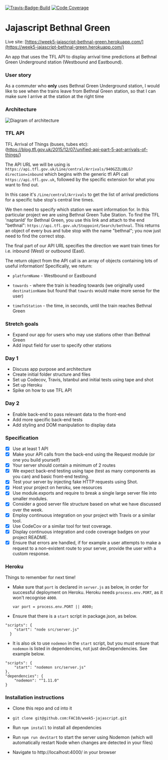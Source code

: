 [![Travis-Badge-Build](https://api.travis-ci.org/FAC10/week5-jajascript.svg?branch=master)](https://travis-ci.org/FAC10/week5-jajascript)
[![Code Coverage](https://codecov.io/gh/FAC10/week5-jajascript/branch/master/graph/badge.svg)](https://codecov.io/gh/FAC10/week5-jajascript)
# Jajascript Bethnal Green

Live site: [https://week5-jajascript-bethnal-green.herokuapp.com/](https://week5-jajascript-bethnal-green.herokuapp.com/)

An app that uses the TFL API to display arrival time predictions at Bethnal Green Underground station (Westbound and Eastbound).

### User story

As a commuter who **only** uses Bethnal Green Underground station, I would like to see when the trains leave from Bethnal Green station, so that I can make sure I arrive at the station at the right time

### Architecture

![Diagram of architecture]()

### TFL API

TFL Arrival of Things (buses, tubes etc):
(https://blog.tfl.gov.uk/2015/12/07/unified-api-part-5-aot-arrivals-of-things/)

The API URL we will be using is `https://api.tfl.gov.uk/Line/central/Arrivals/940GZZLUBLG?direction=inbound` which begins with the generic tfl API call `https://api.tfl.gov.uk`, followed by the specific extension for what you want to find out.

In this case it's `/Line/central/Arrivals` to get the list of arrival predictions for a specific tube stop's central line times.

We then need to specify which station we want information for. In this particular project we are using Bethnal Green Tube Station. To find the TFL 'naptanId' for Bethnal Green, you use this link and attach to the end "bethnal": `https://api.tfl.gov.uk/Stoppoint/Search/bethnal`. This returns an object of every bus and tube stop with the name "bethnal"; you now just need to find the correct stop.

The final part of our API URL specifies the direction we want train times for i.e. inbound (West) or outbound (East).

The return object from the API call is an array of objects containing lots of useful information! Specifically, we return:

- `platformName` - Westbound or Eastbound

- `towards` - where the train is heading towards (we originally used `destinationName` but found that `towards` would make more sense for the user)

- `timeToStation` - the time, in seconds, until the train reaches Bethnal Green

### Stretch goals

- Expand our app for users who may use stations other than Bethnal Green
- Add input field for user to specify other stations

### Day 1

- Discuss app purpose and architecture
- Create initial folder structure and files
- Set up Codecov, Travis, Istanbul and initial tests using tape and shot
- Set up Heroku
- Spike on how to use TFL API

### Day 2

- Enable back-end to pass relevant data to the front-end
- Add more specific back-end tests
- Add styling and DOM manipulation to display data

### Specification

- [x] Use at least 1 API
- [x] Make your API calls from the back-end using the Request module (or one you build yourself)
- [x] Your server should contain a minimum of 2 routes
- [x] We expect back-end testing using tape (test as many components as you can) and basic front-end testing.
- [x] Test your server by injecting fake HTTP requests using Shot.
- [x] Host your project on heroku, see resources
- [x] Use module.exports and require to break a single large server file into smaller modules.
- [x] Consider a good server file structure based on what we have discussed over the week.
- [x] Employ continuous integration on your project with Travis or a similar tool.
- [x] Use CodeCov or a similar tool for test coverage.
- [x] Display continuous integration and code coverage badges on your project README.
- [x] Ensure that errors are handled, if for example a user attempts to make a request to a non-existent route to your server, provide the user with a custom response.

### Heroku

Things to remember for next time!

- Make sure that `port` is declared in `server.js` as below, in order for successful deployment on Heroku. Heroku needs `process.env.PORT`, as it won't recognise `4000`.

  `var port = process.env.PORT || 4000;`

- Ensure that there is a `start` script in package.json, as below.

```  
"scripts": {
    "start": "node src/server.js"
  }
```
- It is also ok to use `nodemon` in the `start` script, but you must ensure that `nodemon` is listed in dependencies, not just devDependencies. See example below.

```  
"scripts": {
    "start": "nodemon src/server.js"
},
"dependencies": {
    "nodemon": "^1.11.0"
}
```


### Installation instructions

 - Clone this repo and cd into it

 - `git clone git@github.com:FAC10/week5-jajascript.git`

 - Run `npm install` to install all dependencies

 - Run `npm run devStart` to start the server using Nodemon (which will automatically restart Node when changes are detected in your files)

 - Navigate to http://localhost:4000/ in your browser
